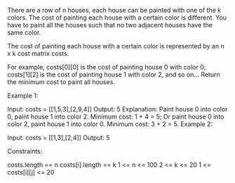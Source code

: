 There are a row of n houses, each house can be painted with one of the k colors. The cost of painting each house with a certain color is different. You have to paint all the houses such that no two adjacent houses have the same color.

The cost of painting each house with a certain color is represented by an n x k cost matrix costs.

For example, costs[0][0] is the cost of painting house 0 with color 0; costs[1][2] is the cost of painting house 1 with color 2, and so on...
Return the minimum cost to paint all houses.

Example 1:

Input: costs = [[1,5,3],[2,9,4]]
Output: 5
Explanation:
Paint house 0 into color 0, paint house 1 into color 2. Minimum cost: 1 + 4 = 5; 
Or paint house 0 into color 2, paint house 1 into color 0. Minimum cost: 3 + 2 = 5.
Example 2:

Input: costs = [[1,3],[2,4]]
Output: 5

Constraints:

costs.length == n
costs[i].length == k
1 <= n <= 100
2 <= k <= 20
1 <= costs[i][j] <= 20